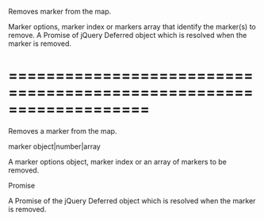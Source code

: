 <!--**
/*-------------------------------------------
    Auto-generated file. Do not modify.
-------------------------------------------

**-->
<!--d-->
Removes marker from the map.
<!--/d-->
<!--p1d-->Marker options, marker index or markers array that identify the marker(s) to remove.<!--/p1d-->
<!--rd-->A Promise of jQuery Deferred object which is resolved when the marker is removed.<!--/rd-->
===================================================================
===================================================================

<!--shortDescription-->
Removes a marker from the map.
<!--/shortDescription-->

<!--paramName1-->marker<!--/paramName1-->
<!--paramType1-->object|number|array<!--/paramType1-->
<!--paramDescription1-->
A marker options object, marker index or an array of markers to be removed.
<!--/paramDescription1-->

<!--returnType-->Promise<!--/returnType-->
<!--returnDescription-->
A Promise of the jQuery Deferred object which is resolved when the marker is removed.
<!--/returnDescription-->

<!--fullDescription-->

<!--/fullDescription-->